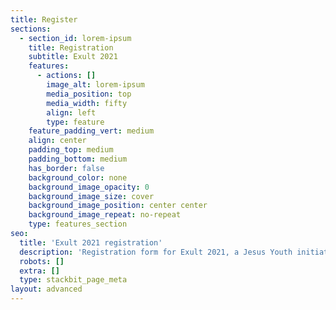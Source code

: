 ```yaml
---
title: Register
sections:
  - section_id: lorem-ipsum
    title: Registration
    subtitle: Exult 2021
    features:
      - actions: []
        image_alt: lorem-ipsum
        media_position: top
        media_width: fifty
        align: left
        type: feature
    feature_padding_vert: medium
    align: center
    padding_top: medium
    padding_bottom: medium
    has_border: false
    background_color: none
    background_image_opacity: 0
    background_image_size: cover
    background_image_position: center center
    background_image_repeat: no-repeat
    type: features_section
seo:
  title: 'Exult 2021 registration'
  description: 'Registration form for Exult 2021, a Jesus Youth initiative.'
  robots: []
  extra: []
  type: stackbit_page_meta
layout: advanced
---
```

